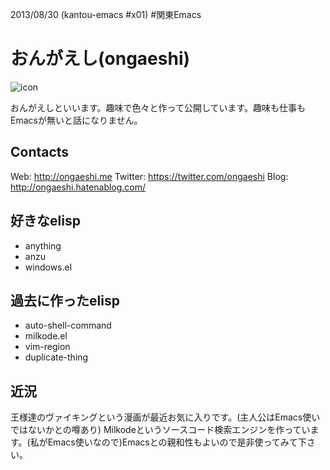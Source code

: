 2013/08/30 (kantou-emacs #x01) #関東Emacs

# おんがえし(ongaeshi) 
![icon](http://www.gravatar.com/avatar/6377451175704e2d367ce508bffc1fa5)

おんがえしといいます。趣味で色々と作って公開しています。趣味も仕事もEmacsが無いと話になりません。

## Contacts
Web: http://ongaeshi.me
Twitter: https://twitter.com/ongaeshi
Blog: http://ongaeshi.hatenablog.com/

## 好きなelisp
- anything
- anzu
- windows.el

## 過去に作ったelisp
- auto-shell-command
- milkode.el
- vim-region
- duplicate-thing

## 近況
王様達のヴァイキングという漫画が最近お気に入りです。(主人公はEmacs使いではないかとの噂あり)
Milkodeというソースコード検索エンジンを作っています。(私がEmacs使いなので)Emacsとの親和性もよいので是非使ってみて下さい。
